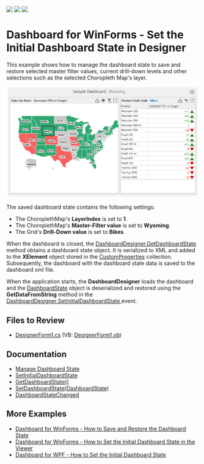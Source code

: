 <!-- default badges list -->
![](https://img.shields.io/endpoint?url=https://codecentral.devexpress.com/api/v1/VersionRange/190746597/20.1.3%2B)
[![](https://img.shields.io/badge/Open_in_DevExpress_Support_Center-FF7200?style=flat-square&logo=DevExpress&logoColor=white)](https://supportcenter.devexpress.com/ticket/details/T828682)
[![](https://img.shields.io/badge/📖_How_to_use_DevExpress_Examples-e9f6fc?style=flat-square)](https://docs.devexpress.com/GeneralInformation/403183)
<!-- default badges end -->
# Dashboard for WinForms - Set the Initial Dashboard State in Designer

This example shows how to manage the dashboard state to save and restore selected master filter values, current drill-down levels and other selections such as the selected Choropleth Map's layer.

![](/image.png)

The saved dashboard state contains the following settings:

- The ChoroplethMap's **LayerIndex** is set to **1**.
- The ChoroplethMap's **Master-Filter value** is set to **Wyoming**.
- The Grid's **Drill-Down value** is set to **Bikes**.

When the dashboard is closed, the [DashboardDesigner.GetDashboardState](https://docs.devexpress.com/Dashboard/DevExpress.DashboardWin.DashboardDesigner.GetDashboardState) method obtains a dashboard state object. It is serialized to XML and added to the **XElement** object stored in the [CustomProperties](https://docs.devexpress.com/Dashboard/DevExpress.DashboardCommon.Dashboard.CustomProperties) collection. Subsequently, the dashboard with the dashboard state data is saved to the dashboard xml file.

When the application starts, the **DashboardDesigner** loads the dashboard and the [DashboardState](https://docs.devexpress.com/Dashboard/DevExpress.DashboardCommon.DashboardState) object is deserialized and restored using the **GetDataFromString** method in the [DashboardDesigner.SetInitialDashboardState ](https://docs.devexpress.com/Dashboard/DevExpress.DashboardWin.DashboardDesigner.SetInitialDashboardState) event.

## Files to Review

* [DesignerForm1.cs](./CS/WinDesignerDashboardState/DesignerForm1.cs) (VB: [DesignerForm1.vb](./VB/WinDesignerDashboardState/DesignerForm1.vb))

## Documentation

* [Manage Dashboard State](https://docs.devexpress.com/Dashboard/400730)
* [SetInitialDashboardState](https://docs.devexpress.com/Dashboard/DevExpress.DashboardWin.DashboardDesigner.SetInitialDashboardState)
* [GetDashboardState()](https://docs.devexpress.com/Dashboard/DevExpress.DashboardWin.DashboardDesigner.GetDashboardState)
* [SetDashboardState(DashboardState)](https://docs.devexpress.com/Dashboard/DevExpress.DashboardWin.DashboardDesigner.SetDashboardState(DevExpress.DashboardCommon.DashboardState))
* [DashboardStateChanged](https://docs.devexpress.com/Dashboard/DevExpress.DashboardWin.DashboardDesigner.SetDashboardState(DevExpress.DashboardCommon.DashboardState))

## More Examples

* [Dashboard for WinForms - How to Save and Restore the Dashboard State](https://github.com/DevExpress-Examples/winforms-dashboard-save-restore-dashboard-state)
* [Dashboard for WinForms - How to Set the Initial Dashboard State in the Viewer](https://github.com/DevExpress-Examples/winforms-viewer-save-and-apply-dashboard-state)
* [Dashboard for WPF - How to Set the Initial Dashboard State](https://github.com/DevExpress-Examples/wpf-dashboard-how-to-set-initial-dashboard-state)

